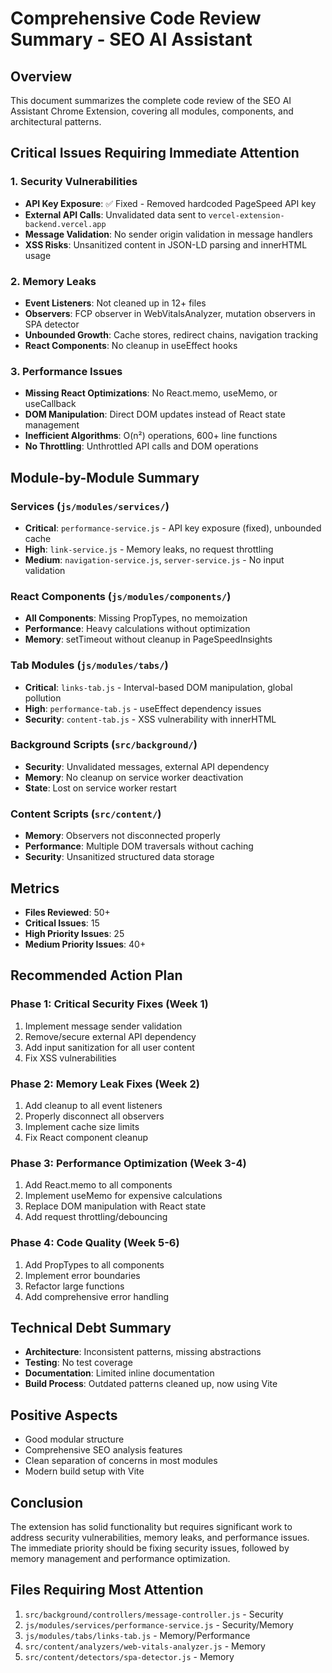 # Comprehensive Code Review Summary - SEO AI Assistant

## Overview
This document summarizes the complete code review of the SEO AI Assistant Chrome Extension, covering all modules, components, and architectural patterns.

## Critical Issues Requiring Immediate Attention

### 1. Security Vulnerabilities
- **API Key Exposure**: ✅ Fixed - Removed hardcoded PageSpeed API key
- **External API Calls**: Unvalidated data sent to `vercel-extension-backend.vercel.app`
- **Message Validation**: No sender origin validation in message handlers
- **XSS Risks**: Unsanitized content in JSON-LD parsing and innerHTML usage

### 2. Memory Leaks
- **Event Listeners**: Not cleaned up in 12+ files
- **Observers**: FCP observer in WebVitalsAnalyzer, mutation observers in SPA detector
- **Unbounded Growth**: Cache stores, redirect chains, navigation tracking
- **React Components**: No cleanup in useEffect hooks

### 3. Performance Issues
- **Missing React Optimizations**: No React.memo, useMemo, or useCallback
- **DOM Manipulation**: Direct DOM updates instead of React state management
- **Inefficient Algorithms**: O(n²) operations, 600+ line functions
- **No Throttling**: Unthrottled API calls and DOM operations

## Module-by-Module Summary

### Services (`js/modules/services/`)
- **Critical**: `performance-service.js` - API key exposure (fixed), unbounded cache
- **High**: `link-service.js` - Memory leaks, no request throttling
- **Medium**: `navigation-service.js`, `server-service.js` - No input validation

### React Components (`js/modules/components/`)
- **All Components**: Missing PropTypes, no memoization
- **Performance**: Heavy calculations without optimization
- **Memory**: setTimeout without cleanup in PageSpeedInsights

### Tab Modules (`js/modules/tabs/`)
- **Critical**: `links-tab.js` - Interval-based DOM manipulation, global pollution
- **High**: `performance-tab.js` - useEffect dependency issues
- **Security**: `content-tab.js` - XSS vulnerability with innerHTML

### Background Scripts (`src/background/`)
- **Security**: Unvalidated messages, external API dependency
- **Memory**: No cleanup on service worker deactivation
- **State**: Lost on service worker restart

### Content Scripts (`src/content/`)
- **Memory**: Observers not disconnected properly
- **Performance**: Multiple DOM traversals without caching
- **Security**: Unsanitized structured data storage

## Metrics
- **Files Reviewed**: 50+
- **Critical Issues**: 15
- **High Priority Issues**: 25
- **Medium Priority Issues**: 40+

## Recommended Action Plan

### Phase 1: Critical Security Fixes (Week 1)
1. Implement message sender validation
2. Remove/secure external API dependency
3. Add input sanitization for all user content
4. Fix XSS vulnerabilities

### Phase 2: Memory Leak Fixes (Week 2)
1. Add cleanup to all event listeners
2. Properly disconnect all observers
3. Implement cache size limits
4. Fix React component cleanup

### Phase 3: Performance Optimization (Week 3-4)
1. Add React.memo to all components
2. Implement useMemo for expensive calculations
3. Replace DOM manipulation with React state
4. Add request throttling/debouncing

### Phase 4: Code Quality (Week 5-6)
1. Add PropTypes to all components
2. Implement error boundaries
3. Refactor large functions
4. Add comprehensive error handling

## Technical Debt Summary
- **Architecture**: Inconsistent patterns, missing abstractions
- **Testing**: No test coverage
- **Documentation**: Limited inline documentation
- **Build Process**: Outdated patterns cleaned up, now using Vite

## Positive Aspects
- Good modular structure
- Comprehensive SEO analysis features
- Clean separation of concerns in most modules
- Modern build setup with Vite

## Conclusion
The extension has solid functionality but requires significant work to address security vulnerabilities, memory leaks, and performance issues. The immediate priority should be fixing security issues, followed by memory management and performance optimization.

## Files Requiring Most Attention
1. `src/background/controllers/message-controller.js` - Security
2. `js/modules/services/performance-service.js` - Security/Memory
3. `js/modules/tabs/links-tab.js` - Memory/Performance
4. `src/content/analyzers/web-vitals-analyzer.js` - Memory
5. `src/content/detectors/spa-detector.js` - Memory